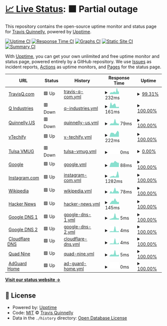 # [📈 Live Status](https://tquizzle.github.io/upptime): <!--live status--> **🟧 Partial outage**

This repository contains the open-source uptime monitor and status page for [Travis Quinnelly](https://travisq.com), powered by [Upptime](https://github.com/upptime/upptime).

[![Uptime CI](https://github.com/koj-co/upptime/workflows/Uptime%20CI/badge.svg)](https://github.com/koj-co/upptime/actions?query=workflow%3A%22Uptime+CI%22)
[![Response Time CI](https://github.com/koj-co/upptime/workflows/Response%20Time%20CI/badge.svg)](https://github.com/koj-co/upptime/actions?query=workflow%3A%22Response+Time+CI%22)
[![Graphs CI](https://github.com/koj-co/upptime/workflows/Graphs%20CI/badge.svg)](https://github.com/koj-co/upptime/actions?query=workflow%3A%22Graphs+CI%22)
[![Static Site CI](https://github.com/koj-co/upptime/workflows/Static%20Site%20CI/badge.svg)](https://github.com/koj-co/upptime/actions?query=workflow%3A%22Static+Site+CI%22)
[![Summary CI](https://github.com/koj-co/upptime/workflows/Summary%20CI/badge.svg)](https://github.com/koj-co/upptime/actions?query=workflow%3A%22Summary+CI%22)

With [Upptime](https://upptime.js.org), you can get your own unlimited and free uptime monitor and status page, powered entirely by a GitHub repository. We use [Issues](https://github.com/tquizzle/upptime/issues) as incident reports, [Actions](https://github.com/tquizzle/upptime/actions) as uptime monitors, and [Pages](https://tquizzle.github.io/upptime) for the status page.

<!--start: status pages-->
<!-- This summary is generated by Upptime (https://github.com/upptime/upptime) -->
<!-- Do not edit this manually, your changes will be overwritten -->
<!-- prettier-ignore -->
| URL | Status | History | Response Time | Uptime |
| --- | ------ | ------- | ------------- | ------ |
| <img alt="" src="https://favicons.githubusercontent.com/travisq.com" height="13"> [TravisQ.com](https://travisq.com) | 🟩 Up | [travis-q-com.yml](https://github.com/tquizzle/upptime/commits/HEAD/history/travis-q-com.yml) | <details><summary><img alt="Response time graph" src="./graphs/travis-q-com/response-time-week.png" height="20"> 232ms</summary><br><a href="https://upptime.travisq.com/history/travis-q-com"><img alt="Response time 300" src="https://img.shields.io/endpoint?url=https%3A%2F%2Fraw.githubusercontent.com%2Ftquizzle%2Fupptime%2FHEAD%2Fapi%2Ftravis-q-com%2Fresponse-time.json"></a><br><a href="https://upptime.travisq.com/history/travis-q-com"><img alt="24-hour response time 352" src="https://img.shields.io/endpoint?url=https%3A%2F%2Fraw.githubusercontent.com%2Ftquizzle%2Fupptime%2FHEAD%2Fapi%2Ftravis-q-com%2Fresponse-time-day.json"></a><br><a href="https://upptime.travisq.com/history/travis-q-com"><img alt="7-day response time 232" src="https://img.shields.io/endpoint?url=https%3A%2F%2Fraw.githubusercontent.com%2Ftquizzle%2Fupptime%2FHEAD%2Fapi%2Ftravis-q-com%2Fresponse-time-week.json"></a><br><a href="https://upptime.travisq.com/history/travis-q-com"><img alt="30-day response time 521" src="https://img.shields.io/endpoint?url=https%3A%2F%2Fraw.githubusercontent.com%2Ftquizzle%2Fupptime%2FHEAD%2Fapi%2Ftravis-q-com%2Fresponse-time-month.json"></a><br><a href="https://upptime.travisq.com/history/travis-q-com"><img alt="1-year response time 344" src="https://img.shields.io/endpoint?url=https%3A%2F%2Fraw.githubusercontent.com%2Ftquizzle%2Fupptime%2FHEAD%2Fapi%2Ftravis-q-com%2Fresponse-time-year.json"></a></details> | <details><summary><a href="https://upptime.travisq.com/history/travis-q-com">99.31%</a></summary><a href="https://upptime.travisq.com/history/travis-q-com"><img alt="All-time uptime 99.55%" src="https://img.shields.io/endpoint?url=https%3A%2F%2Fraw.githubusercontent.com%2Ftquizzle%2Fupptime%2FHEAD%2Fapi%2Ftravis-q-com%2Fuptime.json"></a><br><a href="https://upptime.travisq.com/history/travis-q-com"><img alt="24-hour uptime 95.18%" src="https://img.shields.io/endpoint?url=https%3A%2F%2Fraw.githubusercontent.com%2Ftquizzle%2Fupptime%2FHEAD%2Fapi%2Ftravis-q-com%2Fuptime-day.json"></a><br><a href="https://upptime.travisq.com/history/travis-q-com"><img alt="7-day uptime 99.31%" src="https://img.shields.io/endpoint?url=https%3A%2F%2Fraw.githubusercontent.com%2Ftquizzle%2Fupptime%2FHEAD%2Fapi%2Ftravis-q-com%2Fuptime-week.json"></a><br><a href="https://upptime.travisq.com/history/travis-q-com"><img alt="30-day uptime 99.79%" src="https://img.shields.io/endpoint?url=https%3A%2F%2Fraw.githubusercontent.com%2Ftquizzle%2Fupptime%2FHEAD%2Fapi%2Ftravis-q-com%2Fuptime-month.json"></a><br><a href="https://upptime.travisq.com/history/travis-q-com"><img alt="1-year uptime 99.87%" src="https://img.shields.io/endpoint?url=https%3A%2F%2Fraw.githubusercontent.com%2Ftquizzle%2Fupptime%2FHEAD%2Fapi%2Ftravis-q-com%2Fuptime-year.json"></a></details>
| <img alt="" src="https://favicons.githubusercontent.com/qindustries.llc" height="13"> [Q Industries](https://qindustries.llc) | 🟥 Down | [q-industries.yml](https://github.com/tquizzle/upptime/commits/HEAD/history/q-industries.yml) | <details><summary><img alt="Response time graph" src="./graphs/q-industries/response-time-week.png" height="20"> 161ms</summary><br><a href="https://upptime.travisq.com/history/q-industries"><img alt="Response time 301" src="https://img.shields.io/endpoint?url=https%3A%2F%2Fraw.githubusercontent.com%2Ftquizzle%2Fupptime%2FHEAD%2Fapi%2Fq-industries%2Fresponse-time.json"></a><br><a href="https://upptime.travisq.com/history/q-industries"><img alt="24-hour response time 72" src="https://img.shields.io/endpoint?url=https%3A%2F%2Fraw.githubusercontent.com%2Ftquizzle%2Fupptime%2FHEAD%2Fapi%2Fq-industries%2Fresponse-time-day.json"></a><br><a href="https://upptime.travisq.com/history/q-industries"><img alt="7-day response time 161" src="https://img.shields.io/endpoint?url=https%3A%2F%2Fraw.githubusercontent.com%2Ftquizzle%2Fupptime%2FHEAD%2Fapi%2Fq-industries%2Fresponse-time-week.json"></a><br><a href="https://upptime.travisq.com/history/q-industries"><img alt="30-day response time 150" src="https://img.shields.io/endpoint?url=https%3A%2F%2Fraw.githubusercontent.com%2Ftquizzle%2Fupptime%2FHEAD%2Fapi%2Fq-industries%2Fresponse-time-month.json"></a><br><a href="https://upptime.travisq.com/history/q-industries"><img alt="1-year response time 311" src="https://img.shields.io/endpoint?url=https%3A%2F%2Fraw.githubusercontent.com%2Ftquizzle%2Fupptime%2FHEAD%2Fapi%2Fq-industries%2Fresponse-time-year.json"></a></details> | <details><summary><a href="https://upptime.travisq.com/history/q-industries">100.00%</a></summary><a href="https://upptime.travisq.com/history/q-industries"><img alt="All-time uptime 86.30%" src="https://img.shields.io/endpoint?url=https%3A%2F%2Fraw.githubusercontent.com%2Ftquizzle%2Fupptime%2FHEAD%2Fapi%2Fq-industries%2Fuptime.json"></a><br><a href="https://upptime.travisq.com/history/q-industries"><img alt="24-hour uptime 100.00%" src="https://img.shields.io/endpoint?url=https%3A%2F%2Fraw.githubusercontent.com%2Ftquizzle%2Fupptime%2FHEAD%2Fapi%2Fq-industries%2Fuptime-day.json"></a><br><a href="https://upptime.travisq.com/history/q-industries"><img alt="7-day uptime 100.00%" src="https://img.shields.io/endpoint?url=https%3A%2F%2Fraw.githubusercontent.com%2Ftquizzle%2Fupptime%2FHEAD%2Fapi%2Fq-industries%2Fuptime-week.json"></a><br><a href="https://upptime.travisq.com/history/q-industries"><img alt="30-day uptime 100.00%" src="https://img.shields.io/endpoint?url=https%3A%2F%2Fraw.githubusercontent.com%2Ftquizzle%2Fupptime%2FHEAD%2Fapi%2Fq-industries%2Fuptime-month.json"></a><br><a href="https://upptime.travisq.com/history/q-industries"><img alt="1-year uptime 81.74%" src="https://img.shields.io/endpoint?url=https%3A%2F%2Fraw.githubusercontent.com%2Ftquizzle%2Fupptime%2FHEAD%2Fapi%2Fq-industries%2Fuptime-year.json"></a></details>
| <img alt="" src="https://favicons.githubusercontent.com/quinnelly.us" height="13"> [Quinnelly.US](http://quinnelly.us) | 🟥 Down | [quinnelly-us.yml](https://github.com/tquizzle/upptime/commits/HEAD/history/quinnelly-us.yml) | <details><summary><img alt="Response time graph" src="./graphs/quinnelly-us/response-time-week.png" height="20"> 79ms</summary><br><a href="https://upptime.travisq.com/history/quinnelly-us"><img alt="Response time 188" src="https://img.shields.io/endpoint?url=https%3A%2F%2Fraw.githubusercontent.com%2Ftquizzle%2Fupptime%2FHEAD%2Fapi%2Fquinnelly-us%2Fresponse-time.json"></a><br><a href="https://upptime.travisq.com/history/quinnelly-us"><img alt="24-hour response time 49" src="https://img.shields.io/endpoint?url=https%3A%2F%2Fraw.githubusercontent.com%2Ftquizzle%2Fupptime%2FHEAD%2Fapi%2Fquinnelly-us%2Fresponse-time-day.json"></a><br><a href="https://upptime.travisq.com/history/quinnelly-us"><img alt="7-day response time 79" src="https://img.shields.io/endpoint?url=https%3A%2F%2Fraw.githubusercontent.com%2Ftquizzle%2Fupptime%2FHEAD%2Fapi%2Fquinnelly-us%2Fresponse-time-week.json"></a><br><a href="https://upptime.travisq.com/history/quinnelly-us"><img alt="30-day response time 131" src="https://img.shields.io/endpoint?url=https%3A%2F%2Fraw.githubusercontent.com%2Ftquizzle%2Fupptime%2FHEAD%2Fapi%2Fquinnelly-us%2Fresponse-time-month.json"></a><br><a href="https://upptime.travisq.com/history/quinnelly-us"><img alt="1-year response time 168" src="https://img.shields.io/endpoint?url=https%3A%2F%2Fraw.githubusercontent.com%2Ftquizzle%2Fupptime%2FHEAD%2Fapi%2Fquinnelly-us%2Fresponse-time-year.json"></a></details> | <details><summary><a href="https://upptime.travisq.com/history/quinnelly-us">100.00%</a></summary><a href="https://upptime.travisq.com/history/quinnelly-us"><img alt="All-time uptime 89.49%" src="https://img.shields.io/endpoint?url=https%3A%2F%2Fraw.githubusercontent.com%2Ftquizzle%2Fupptime%2FHEAD%2Fapi%2Fquinnelly-us%2Fuptime.json"></a><br><a href="https://upptime.travisq.com/history/quinnelly-us"><img alt="24-hour uptime 100.00%" src="https://img.shields.io/endpoint?url=https%3A%2F%2Fraw.githubusercontent.com%2Ftquizzle%2Fupptime%2FHEAD%2Fapi%2Fquinnelly-us%2Fuptime-day.json"></a><br><a href="https://upptime.travisq.com/history/quinnelly-us"><img alt="7-day uptime 100.00%" src="https://img.shields.io/endpoint?url=https%3A%2F%2Fraw.githubusercontent.com%2Ftquizzle%2Fupptime%2FHEAD%2Fapi%2Fquinnelly-us%2Fuptime-week.json"></a><br><a href="https://upptime.travisq.com/history/quinnelly-us"><img alt="30-day uptime 100.00%" src="https://img.shields.io/endpoint?url=https%3A%2F%2Fraw.githubusercontent.com%2Ftquizzle%2Fupptime%2FHEAD%2Fapi%2Fquinnelly-us%2Fuptime-month.json"></a><br><a href="https://upptime.travisq.com/history/quinnelly-us"><img alt="1-year uptime 86.99%" src="https://img.shields.io/endpoint?url=https%3A%2F%2Fraw.githubusercontent.com%2Ftquizzle%2Fupptime%2FHEAD%2Fapi%2Fquinnelly-us%2Fuptime-year.json"></a></details>
| <img alt="" src="https://favicons.githubusercontent.com/vtechify.com" height="13"> [vTechify](https://vtechify.com) | 🟩 Up | [v-techify.yml](https://github.com/tquizzle/upptime/commits/HEAD/history/v-techify.yml) | <details><summary><img alt="Response time graph" src="./graphs/v-techify/response-time-week.png" height="20"> 222ms</summary><br><a href="https://upptime.travisq.com/history/v-techify"><img alt="Response time 181" src="https://img.shields.io/endpoint?url=https%3A%2F%2Fraw.githubusercontent.com%2Ftquizzle%2Fupptime%2FHEAD%2Fapi%2Fv-techify%2Fresponse-time.json"></a><br><a href="https://upptime.travisq.com/history/v-techify"><img alt="24-hour response time 243" src="https://img.shields.io/endpoint?url=https%3A%2F%2Fraw.githubusercontent.com%2Ftquizzle%2Fupptime%2FHEAD%2Fapi%2Fv-techify%2Fresponse-time-day.json"></a><br><a href="https://upptime.travisq.com/history/v-techify"><img alt="7-day response time 222" src="https://img.shields.io/endpoint?url=https%3A%2F%2Fraw.githubusercontent.com%2Ftquizzle%2Fupptime%2FHEAD%2Fapi%2Fv-techify%2Fresponse-time-week.json"></a><br><a href="https://upptime.travisq.com/history/v-techify"><img alt="30-day response time 172" src="https://img.shields.io/endpoint?url=https%3A%2F%2Fraw.githubusercontent.com%2Ftquizzle%2Fupptime%2FHEAD%2Fapi%2Fv-techify%2Fresponse-time-month.json"></a><br><a href="https://upptime.travisq.com/history/v-techify"><img alt="1-year response time 171" src="https://img.shields.io/endpoint?url=https%3A%2F%2Fraw.githubusercontent.com%2Ftquizzle%2Fupptime%2FHEAD%2Fapi%2Fv-techify%2Fresponse-time-year.json"></a></details> | <details><summary><a href="https://upptime.travisq.com/history/v-techify">100.00%</a></summary><a href="https://upptime.travisq.com/history/v-techify"><img alt="All-time uptime 99.76%" src="https://img.shields.io/endpoint?url=https%3A%2F%2Fraw.githubusercontent.com%2Ftquizzle%2Fupptime%2FHEAD%2Fapi%2Fv-techify%2Fuptime.json"></a><br><a href="https://upptime.travisq.com/history/v-techify"><img alt="24-hour uptime 100.00%" src="https://img.shields.io/endpoint?url=https%3A%2F%2Fraw.githubusercontent.com%2Ftquizzle%2Fupptime%2FHEAD%2Fapi%2Fv-techify%2Fuptime-day.json"></a><br><a href="https://upptime.travisq.com/history/v-techify"><img alt="7-day uptime 100.00%" src="https://img.shields.io/endpoint?url=https%3A%2F%2Fraw.githubusercontent.com%2Ftquizzle%2Fupptime%2FHEAD%2Fapi%2Fv-techify%2Fuptime-week.json"></a><br><a href="https://upptime.travisq.com/history/v-techify"><img alt="30-day uptime 100.00%" src="https://img.shields.io/endpoint?url=https%3A%2F%2Fraw.githubusercontent.com%2Ftquizzle%2Fupptime%2FHEAD%2Fapi%2Fv-techify%2Fuptime-month.json"></a><br><a href="https://upptime.travisq.com/history/v-techify"><img alt="1-year uptime 99.99%" src="https://img.shields.io/endpoint?url=https%3A%2F%2Fraw.githubusercontent.com%2Ftquizzle%2Fupptime%2FHEAD%2Fapi%2Fv-techify%2Fuptime-year.json"></a></details>
| <img alt="" src="https://favicons.githubusercontent.com/my.vmug.com" height="13"> [Tulsa VMUG](https://my.vmug.com/s/group/0F94x00000057usCAA/tulsa-vmug) | 🟥 Down | [tulsa-vmug.yml](https://github.com/tquizzle/upptime/commits/HEAD/history/tulsa-vmug.yml) | <details><summary><img alt="Response time graph" src="./graphs/tulsa-vmug/response-time-week.png" height="20"> 0ms</summary><br><a href="https://upptime.travisq.com/history/tulsa-vmug"><img alt="Response time 868" src="https://img.shields.io/endpoint?url=https%3A%2F%2Fraw.githubusercontent.com%2Ftquizzle%2Fupptime%2FHEAD%2Fapi%2Ftulsa-vmug%2Fresponse-time.json"></a><br><a href="https://upptime.travisq.com/history/tulsa-vmug"><img alt="24-hour response time 0" src="https://img.shields.io/endpoint?url=https%3A%2F%2Fraw.githubusercontent.com%2Ftquizzle%2Fupptime%2FHEAD%2Fapi%2Ftulsa-vmug%2Fresponse-time-day.json"></a><br><a href="https://upptime.travisq.com/history/tulsa-vmug"><img alt="7-day response time 0" src="https://img.shields.io/endpoint?url=https%3A%2F%2Fraw.githubusercontent.com%2Ftquizzle%2Fupptime%2FHEAD%2Fapi%2Ftulsa-vmug%2Fresponse-time-week.json"></a><br><a href="https://upptime.travisq.com/history/tulsa-vmug"><img alt="30-day response time 474" src="https://img.shields.io/endpoint?url=https%3A%2F%2Fraw.githubusercontent.com%2Ftquizzle%2Fupptime%2FHEAD%2Fapi%2Ftulsa-vmug%2Fresponse-time-month.json"></a><br><a href="https://upptime.travisq.com/history/tulsa-vmug"><img alt="1-year response time 828" src="https://img.shields.io/endpoint?url=https%3A%2F%2Fraw.githubusercontent.com%2Ftquizzle%2Fupptime%2FHEAD%2Fapi%2Ftulsa-vmug%2Fresponse-time-year.json"></a></details> | <details><summary><a href="https://upptime.travisq.com/history/tulsa-vmug">0.00%</a></summary><a href="https://upptime.travisq.com/history/tulsa-vmug"><img alt="All-time uptime 83.92%" src="https://img.shields.io/endpoint?url=https%3A%2F%2Fraw.githubusercontent.com%2Ftquizzle%2Fupptime%2FHEAD%2Fapi%2Ftulsa-vmug%2Fuptime.json"></a><br><a href="https://upptime.travisq.com/history/tulsa-vmug"><img alt="24-hour uptime 0.00%" src="https://img.shields.io/endpoint?url=https%3A%2F%2Fraw.githubusercontent.com%2Ftquizzle%2Fupptime%2FHEAD%2Fapi%2Ftulsa-vmug%2Fuptime-day.json"></a><br><a href="https://upptime.travisq.com/history/tulsa-vmug"><img alt="7-day uptime 0.00%" src="https://img.shields.io/endpoint?url=https%3A%2F%2Fraw.githubusercontent.com%2Ftquizzle%2Fupptime%2FHEAD%2Fapi%2Ftulsa-vmug%2Fuptime-week.json"></a><br><a href="https://upptime.travisq.com/history/tulsa-vmug"><img alt="30-day uptime 32.57%" src="https://img.shields.io/endpoint?url=https%3A%2F%2Fraw.githubusercontent.com%2Ftquizzle%2Fupptime%2FHEAD%2Fapi%2Ftulsa-vmug%2Fuptime-month.json"></a><br><a href="https://upptime.travisq.com/history/tulsa-vmug"><img alt="1-year uptime 78.44%" src="https://img.shields.io/endpoint?url=https%3A%2F%2Fraw.githubusercontent.com%2Ftquizzle%2Fupptime%2FHEAD%2Fapi%2Ftulsa-vmug%2Fuptime-year.json"></a></details>
| <img alt="" src="https://favicons.githubusercontent.com/www.google.com" height="13"> [Google](https://www.google.com) | 🟩 Up | [google.yml](https://github.com/tquizzle/upptime/commits/HEAD/history/google.yml) | <details><summary><img alt="Response time graph" src="./graphs/google/response-time-week.png" height="20"> 88ms</summary><br><a href="https://upptime.travisq.com/history/google"><img alt="Response time 89" src="https://img.shields.io/endpoint?url=https%3A%2F%2Fraw.githubusercontent.com%2Ftquizzle%2Fupptime%2FHEAD%2Fapi%2Fgoogle%2Fresponse-time.json"></a><br><a href="https://upptime.travisq.com/history/google"><img alt="24-hour response time 79" src="https://img.shields.io/endpoint?url=https%3A%2F%2Fraw.githubusercontent.com%2Ftquizzle%2Fupptime%2FHEAD%2Fapi%2Fgoogle%2Fresponse-time-day.json"></a><br><a href="https://upptime.travisq.com/history/google"><img alt="7-day response time 88" src="https://img.shields.io/endpoint?url=https%3A%2F%2Fraw.githubusercontent.com%2Ftquizzle%2Fupptime%2FHEAD%2Fapi%2Fgoogle%2Fresponse-time-week.json"></a><br><a href="https://upptime.travisq.com/history/google"><img alt="30-day response time 83" src="https://img.shields.io/endpoint?url=https%3A%2F%2Fraw.githubusercontent.com%2Ftquizzle%2Fupptime%2FHEAD%2Fapi%2Fgoogle%2Fresponse-time-month.json"></a><br><a href="https://upptime.travisq.com/history/google"><img alt="1-year response time 93" src="https://img.shields.io/endpoint?url=https%3A%2F%2Fraw.githubusercontent.com%2Ftquizzle%2Fupptime%2FHEAD%2Fapi%2Fgoogle%2Fresponse-time-year.json"></a></details> | <details><summary><a href="https://upptime.travisq.com/history/google">100.00%</a></summary><a href="https://upptime.travisq.com/history/google"><img alt="All-time uptime 100.00%" src="https://img.shields.io/endpoint?url=https%3A%2F%2Fraw.githubusercontent.com%2Ftquizzle%2Fupptime%2FHEAD%2Fapi%2Fgoogle%2Fuptime.json"></a><br><a href="https://upptime.travisq.com/history/google"><img alt="24-hour uptime 100.00%" src="https://img.shields.io/endpoint?url=https%3A%2F%2Fraw.githubusercontent.com%2Ftquizzle%2Fupptime%2FHEAD%2Fapi%2Fgoogle%2Fuptime-day.json"></a><br><a href="https://upptime.travisq.com/history/google"><img alt="7-day uptime 100.00%" src="https://img.shields.io/endpoint?url=https%3A%2F%2Fraw.githubusercontent.com%2Ftquizzle%2Fupptime%2FHEAD%2Fapi%2Fgoogle%2Fuptime-week.json"></a><br><a href="https://upptime.travisq.com/history/google"><img alt="30-day uptime 99.95%" src="https://img.shields.io/endpoint?url=https%3A%2F%2Fraw.githubusercontent.com%2Ftquizzle%2Fupptime%2FHEAD%2Fapi%2Fgoogle%2Fuptime-month.json"></a><br><a href="https://upptime.travisq.com/history/google"><img alt="1-year uptime 99.99%" src="https://img.shields.io/endpoint?url=https%3A%2F%2Fraw.githubusercontent.com%2Ftquizzle%2Fupptime%2FHEAD%2Fapi%2Fgoogle%2Fuptime-year.json"></a></details>
| <img alt="" src="https://favicons.githubusercontent.com/instagram.com" height="13"> [Instagram.com](https://instagram.com) | 🟩 Up | [instagram-com.yml](https://github.com/tquizzle/upptime/commits/HEAD/history/instagram-com.yml) | <details><summary><img alt="Response time graph" src="./graphs/instagram-com/response-time-week.png" height="20"> 1282ms</summary><br><a href="https://upptime.travisq.com/history/instagram-com"><img alt="Response time 953" src="https://img.shields.io/endpoint?url=https%3A%2F%2Fraw.githubusercontent.com%2Ftquizzle%2Fupptime%2FHEAD%2Fapi%2Finstagram-com%2Fresponse-time.json"></a><br><a href="https://upptime.travisq.com/history/instagram-com"><img alt="24-hour response time 755" src="https://img.shields.io/endpoint?url=https%3A%2F%2Fraw.githubusercontent.com%2Ftquizzle%2Fupptime%2FHEAD%2Fapi%2Finstagram-com%2Fresponse-time-day.json"></a><br><a href="https://upptime.travisq.com/history/instagram-com"><img alt="7-day response time 1282" src="https://img.shields.io/endpoint?url=https%3A%2F%2Fraw.githubusercontent.com%2Ftquizzle%2Fupptime%2FHEAD%2Fapi%2Finstagram-com%2Fresponse-time-week.json"></a><br><a href="https://upptime.travisq.com/history/instagram-com"><img alt="30-day response time 1004" src="https://img.shields.io/endpoint?url=https%3A%2F%2Fraw.githubusercontent.com%2Ftquizzle%2Fupptime%2FHEAD%2Fapi%2Finstagram-com%2Fresponse-time-month.json"></a><br><a href="https://upptime.travisq.com/history/instagram-com"><img alt="1-year response time 955" src="https://img.shields.io/endpoint?url=https%3A%2F%2Fraw.githubusercontent.com%2Ftquizzle%2Fupptime%2FHEAD%2Fapi%2Finstagram-com%2Fresponse-time-year.json"></a></details> | <details><summary><a href="https://upptime.travisq.com/history/instagram-com">100.00%</a></summary><a href="https://upptime.travisq.com/history/instagram-com"><img alt="All-time uptime 99.91%" src="https://img.shields.io/endpoint?url=https%3A%2F%2Fraw.githubusercontent.com%2Ftquizzle%2Fupptime%2FHEAD%2Fapi%2Finstagram-com%2Fuptime.json"></a><br><a href="https://upptime.travisq.com/history/instagram-com"><img alt="24-hour uptime 100.00%" src="https://img.shields.io/endpoint?url=https%3A%2F%2Fraw.githubusercontent.com%2Ftquizzle%2Fupptime%2FHEAD%2Fapi%2Finstagram-com%2Fuptime-day.json"></a><br><a href="https://upptime.travisq.com/history/instagram-com"><img alt="7-day uptime 100.00%" src="https://img.shields.io/endpoint?url=https%3A%2F%2Fraw.githubusercontent.com%2Ftquizzle%2Fupptime%2FHEAD%2Fapi%2Finstagram-com%2Fuptime-week.json"></a><br><a href="https://upptime.travisq.com/history/instagram-com"><img alt="30-day uptime 100.00%" src="https://img.shields.io/endpoint?url=https%3A%2F%2Fraw.githubusercontent.com%2Ftquizzle%2Fupptime%2FHEAD%2Fapi%2Finstagram-com%2Fuptime-month.json"></a><br><a href="https://upptime.travisq.com/history/instagram-com"><img alt="1-year uptime 99.91%" src="https://img.shields.io/endpoint?url=https%3A%2F%2Fraw.githubusercontent.com%2Ftquizzle%2Fupptime%2FHEAD%2Fapi%2Finstagram-com%2Fuptime-year.json"></a></details>
| <img alt="" src="https://favicons.githubusercontent.com/en.wikipedia.org" height="13"> [Wikipedia](https://en.wikipedia.org) | 🟩 Up | [wikipedia.yml](https://github.com/tquizzle/upptime/commits/HEAD/history/wikipedia.yml) | <details><summary><img alt="Response time graph" src="./graphs/wikipedia/response-time-week.png" height="20"> 78ms</summary><br><a href="https://upptime.travisq.com/history/wikipedia"><img alt="Response time 196" src="https://img.shields.io/endpoint?url=https%3A%2F%2Fraw.githubusercontent.com%2Ftquizzle%2Fupptime%2FHEAD%2Fapi%2Fwikipedia%2Fresponse-time.json"></a><br><a href="https://upptime.travisq.com/history/wikipedia"><img alt="24-hour response time 35" src="https://img.shields.io/endpoint?url=https%3A%2F%2Fraw.githubusercontent.com%2Ftquizzle%2Fupptime%2FHEAD%2Fapi%2Fwikipedia%2Fresponse-time-day.json"></a><br><a href="https://upptime.travisq.com/history/wikipedia"><img alt="7-day response time 78" src="https://img.shields.io/endpoint?url=https%3A%2F%2Fraw.githubusercontent.com%2Ftquizzle%2Fupptime%2FHEAD%2Fapi%2Fwikipedia%2Fresponse-time-week.json"></a><br><a href="https://upptime.travisq.com/history/wikipedia"><img alt="30-day response time 145" src="https://img.shields.io/endpoint?url=https%3A%2F%2Fraw.githubusercontent.com%2Ftquizzle%2Fupptime%2FHEAD%2Fapi%2Fwikipedia%2Fresponse-time-month.json"></a><br><a href="https://upptime.travisq.com/history/wikipedia"><img alt="1-year response time 204" src="https://img.shields.io/endpoint?url=https%3A%2F%2Fraw.githubusercontent.com%2Ftquizzle%2Fupptime%2FHEAD%2Fapi%2Fwikipedia%2Fresponse-time-year.json"></a></details> | <details><summary><a href="https://upptime.travisq.com/history/wikipedia">100.00%</a></summary><a href="https://upptime.travisq.com/history/wikipedia"><img alt="All-time uptime 99.99%" src="https://img.shields.io/endpoint?url=https%3A%2F%2Fraw.githubusercontent.com%2Ftquizzle%2Fupptime%2FHEAD%2Fapi%2Fwikipedia%2Fuptime.json"></a><br><a href="https://upptime.travisq.com/history/wikipedia"><img alt="24-hour uptime 100.00%" src="https://img.shields.io/endpoint?url=https%3A%2F%2Fraw.githubusercontent.com%2Ftquizzle%2Fupptime%2FHEAD%2Fapi%2Fwikipedia%2Fuptime-day.json"></a><br><a href="https://upptime.travisq.com/history/wikipedia"><img alt="7-day uptime 100.00%" src="https://img.shields.io/endpoint?url=https%3A%2F%2Fraw.githubusercontent.com%2Ftquizzle%2Fupptime%2FHEAD%2Fapi%2Fwikipedia%2Fuptime-week.json"></a><br><a href="https://upptime.travisq.com/history/wikipedia"><img alt="30-day uptime 100.00%" src="https://img.shields.io/endpoint?url=https%3A%2F%2Fraw.githubusercontent.com%2Ftquizzle%2Fupptime%2FHEAD%2Fapi%2Fwikipedia%2Fuptime-month.json"></a><br><a href="https://upptime.travisq.com/history/wikipedia"><img alt="1-year uptime 99.98%" src="https://img.shields.io/endpoint?url=https%3A%2F%2Fraw.githubusercontent.com%2Ftquizzle%2Fupptime%2FHEAD%2Fapi%2Fwikipedia%2Fuptime-year.json"></a></details>
| <img alt="" src="https://favicons.githubusercontent.com/news.ycombinator.com" height="13"> [Hacker News](https://news.ycombinator.com) | 🟩 Up | [hacker-news.yml](https://github.com/tquizzle/upptime/commits/HEAD/history/hacker-news.yml) | <details><summary><img alt="Response time graph" src="./graphs/hacker-news/response-time-week.png" height="20"> 145ms</summary><br><a href="https://upptime.travisq.com/history/hacker-news"><img alt="Response time 311" src="https://img.shields.io/endpoint?url=https%3A%2F%2Fraw.githubusercontent.com%2Ftquizzle%2Fupptime%2FHEAD%2Fapi%2Fhacker-news%2Fresponse-time.json"></a><br><a href="https://upptime.travisq.com/history/hacker-news"><img alt="24-hour response time 106" src="https://img.shields.io/endpoint?url=https%3A%2F%2Fraw.githubusercontent.com%2Ftquizzle%2Fupptime%2FHEAD%2Fapi%2Fhacker-news%2Fresponse-time-day.json"></a><br><a href="https://upptime.travisq.com/history/hacker-news"><img alt="7-day response time 145" src="https://img.shields.io/endpoint?url=https%3A%2F%2Fraw.githubusercontent.com%2Ftquizzle%2Fupptime%2FHEAD%2Fapi%2Fhacker-news%2Fresponse-time-week.json"></a><br><a href="https://upptime.travisq.com/history/hacker-news"><img alt="30-day response time 225" src="https://img.shields.io/endpoint?url=https%3A%2F%2Fraw.githubusercontent.com%2Ftquizzle%2Fupptime%2FHEAD%2Fapi%2Fhacker-news%2Fresponse-time-month.json"></a><br><a href="https://upptime.travisq.com/history/hacker-news"><img alt="1-year response time 290" src="https://img.shields.io/endpoint?url=https%3A%2F%2Fraw.githubusercontent.com%2Ftquizzle%2Fupptime%2FHEAD%2Fapi%2Fhacker-news%2Fresponse-time-year.json"></a></details> | <details><summary><a href="https://upptime.travisq.com/history/hacker-news">100.00%</a></summary><a href="https://upptime.travisq.com/history/hacker-news"><img alt="All-time uptime 99.97%" src="https://img.shields.io/endpoint?url=https%3A%2F%2Fraw.githubusercontent.com%2Ftquizzle%2Fupptime%2FHEAD%2Fapi%2Fhacker-news%2Fuptime.json"></a><br><a href="https://upptime.travisq.com/history/hacker-news"><img alt="24-hour uptime 100.00%" src="https://img.shields.io/endpoint?url=https%3A%2F%2Fraw.githubusercontent.com%2Ftquizzle%2Fupptime%2FHEAD%2Fapi%2Fhacker-news%2Fuptime-day.json"></a><br><a href="https://upptime.travisq.com/history/hacker-news"><img alt="7-day uptime 100.00%" src="https://img.shields.io/endpoint?url=https%3A%2F%2Fraw.githubusercontent.com%2Ftquizzle%2Fupptime%2FHEAD%2Fapi%2Fhacker-news%2Fuptime-week.json"></a><br><a href="https://upptime.travisq.com/history/hacker-news"><img alt="30-day uptime 100.00%" src="https://img.shields.io/endpoint?url=https%3A%2F%2Fraw.githubusercontent.com%2Ftquizzle%2Fupptime%2FHEAD%2Fapi%2Fhacker-news%2Fuptime-month.json"></a><br><a href="https://upptime.travisq.com/history/hacker-news"><img alt="1-year uptime 99.98%" src="https://img.shields.io/endpoint?url=https%3A%2F%2Fraw.githubusercontent.com%2Ftquizzle%2Fupptime%2FHEAD%2Fapi%2Fhacker-news%2Fuptime-year.json"></a></details>
| <img alt="" src="https://favicons.githubusercontent.com/null" height="13"> [Google DNS 1](8.8.4.4) | 🟩 Up | [google-dns-1.yml](https://github.com/tquizzle/upptime/commits/HEAD/history/google-dns-1.yml) | <details><summary><img alt="Response time graph" src="./graphs/google-dns-1/response-time-week.png" height="20"> 5ms</summary><br><a href="https://upptime.travisq.com/history/google-dns-1"><img alt="Response time 6" src="https://img.shields.io/endpoint?url=https%3A%2F%2Fraw.githubusercontent.com%2Ftquizzle%2Fupptime%2FHEAD%2Fapi%2Fgoogle-dns-1%2Fresponse-time.json"></a><br><a href="https://upptime.travisq.com/history/google-dns-1"><img alt="24-hour response time 3" src="https://img.shields.io/endpoint?url=https%3A%2F%2Fraw.githubusercontent.com%2Ftquizzle%2Fupptime%2FHEAD%2Fapi%2Fgoogle-dns-1%2Fresponse-time-day.json"></a><br><a href="https://upptime.travisq.com/history/google-dns-1"><img alt="7-day response time 5" src="https://img.shields.io/endpoint?url=https%3A%2F%2Fraw.githubusercontent.com%2Ftquizzle%2Fupptime%2FHEAD%2Fapi%2Fgoogle-dns-1%2Fresponse-time-week.json"></a><br><a href="https://upptime.travisq.com/history/google-dns-1"><img alt="30-day response time 6" src="https://img.shields.io/endpoint?url=https%3A%2F%2Fraw.githubusercontent.com%2Ftquizzle%2Fupptime%2FHEAD%2Fapi%2Fgoogle-dns-1%2Fresponse-time-month.json"></a><br><a href="https://upptime.travisq.com/history/google-dns-1"><img alt="1-year response time 6" src="https://img.shields.io/endpoint?url=https%3A%2F%2Fraw.githubusercontent.com%2Ftquizzle%2Fupptime%2FHEAD%2Fapi%2Fgoogle-dns-1%2Fresponse-time-year.json"></a></details> | <details><summary><a href="https://upptime.travisq.com/history/google-dns-1">100.00%</a></summary><a href="https://upptime.travisq.com/history/google-dns-1"><img alt="All-time uptime 100.00%" src="https://img.shields.io/endpoint?url=https%3A%2F%2Fraw.githubusercontent.com%2Ftquizzle%2Fupptime%2FHEAD%2Fapi%2Fgoogle-dns-1%2Fuptime.json"></a><br><a href="https://upptime.travisq.com/history/google-dns-1"><img alt="24-hour uptime 100.00%" src="https://img.shields.io/endpoint?url=https%3A%2F%2Fraw.githubusercontent.com%2Ftquizzle%2Fupptime%2FHEAD%2Fapi%2Fgoogle-dns-1%2Fuptime-day.json"></a><br><a href="https://upptime.travisq.com/history/google-dns-1"><img alt="7-day uptime 100.00%" src="https://img.shields.io/endpoint?url=https%3A%2F%2Fraw.githubusercontent.com%2Ftquizzle%2Fupptime%2FHEAD%2Fapi%2Fgoogle-dns-1%2Fuptime-week.json"></a><br><a href="https://upptime.travisq.com/history/google-dns-1"><img alt="30-day uptime 100.00%" src="https://img.shields.io/endpoint?url=https%3A%2F%2Fraw.githubusercontent.com%2Ftquizzle%2Fupptime%2FHEAD%2Fapi%2Fgoogle-dns-1%2Fuptime-month.json"></a><br><a href="https://upptime.travisq.com/history/google-dns-1"><img alt="1-year uptime 100.00%" src="https://img.shields.io/endpoint?url=https%3A%2F%2Fraw.githubusercontent.com%2Ftquizzle%2Fupptime%2FHEAD%2Fapi%2Fgoogle-dns-1%2Fuptime-year.json"></a></details>
| <img alt="" src="https://favicons.githubusercontent.com/null" height="13"> [Google DNS 2](8.8.8.8) | 🟩 Up | [google-dns-2.yml](https://github.com/tquizzle/upptime/commits/HEAD/history/google-dns-2.yml) | <details><summary><img alt="Response time graph" src="./graphs/google-dns-2/response-time-week.png" height="20"> 4ms</summary><br><a href="https://upptime.travisq.com/history/google-dns-2"><img alt="Response time 5" src="https://img.shields.io/endpoint?url=https%3A%2F%2Fraw.githubusercontent.com%2Ftquizzle%2Fupptime%2FHEAD%2Fapi%2Fgoogle-dns-2%2Fresponse-time.json"></a><br><a href="https://upptime.travisq.com/history/google-dns-2"><img alt="24-hour response time 2" src="https://img.shields.io/endpoint?url=https%3A%2F%2Fraw.githubusercontent.com%2Ftquizzle%2Fupptime%2FHEAD%2Fapi%2Fgoogle-dns-2%2Fresponse-time-day.json"></a><br><a href="https://upptime.travisq.com/history/google-dns-2"><img alt="7-day response time 4" src="https://img.shields.io/endpoint?url=https%3A%2F%2Fraw.githubusercontent.com%2Ftquizzle%2Fupptime%2FHEAD%2Fapi%2Fgoogle-dns-2%2Fresponse-time-week.json"></a><br><a href="https://upptime.travisq.com/history/google-dns-2"><img alt="30-day response time 5" src="https://img.shields.io/endpoint?url=https%3A%2F%2Fraw.githubusercontent.com%2Ftquizzle%2Fupptime%2FHEAD%2Fapi%2Fgoogle-dns-2%2Fresponse-time-month.json"></a><br><a href="https://upptime.travisq.com/history/google-dns-2"><img alt="1-year response time 5" src="https://img.shields.io/endpoint?url=https%3A%2F%2Fraw.githubusercontent.com%2Ftquizzle%2Fupptime%2FHEAD%2Fapi%2Fgoogle-dns-2%2Fresponse-time-year.json"></a></details> | <details><summary><a href="https://upptime.travisq.com/history/google-dns-2">100.00%</a></summary><a href="https://upptime.travisq.com/history/google-dns-2"><img alt="All-time uptime 100.00%" src="https://img.shields.io/endpoint?url=https%3A%2F%2Fraw.githubusercontent.com%2Ftquizzle%2Fupptime%2FHEAD%2Fapi%2Fgoogle-dns-2%2Fuptime.json"></a><br><a href="https://upptime.travisq.com/history/google-dns-2"><img alt="24-hour uptime 100.00%" src="https://img.shields.io/endpoint?url=https%3A%2F%2Fraw.githubusercontent.com%2Ftquizzle%2Fupptime%2FHEAD%2Fapi%2Fgoogle-dns-2%2Fuptime-day.json"></a><br><a href="https://upptime.travisq.com/history/google-dns-2"><img alt="7-day uptime 100.00%" src="https://img.shields.io/endpoint?url=https%3A%2F%2Fraw.githubusercontent.com%2Ftquizzle%2Fupptime%2FHEAD%2Fapi%2Fgoogle-dns-2%2Fuptime-week.json"></a><br><a href="https://upptime.travisq.com/history/google-dns-2"><img alt="30-day uptime 100.00%" src="https://img.shields.io/endpoint?url=https%3A%2F%2Fraw.githubusercontent.com%2Ftquizzle%2Fupptime%2FHEAD%2Fapi%2Fgoogle-dns-2%2Fuptime-month.json"></a><br><a href="https://upptime.travisq.com/history/google-dns-2"><img alt="1-year uptime 100.00%" src="https://img.shields.io/endpoint?url=https%3A%2F%2Fraw.githubusercontent.com%2Ftquizzle%2Fupptime%2FHEAD%2Fapi%2Fgoogle-dns-2%2Fuptime-year.json"></a></details>
| <img alt="" src="https://favicons.githubusercontent.com/null" height="13"> [Cloudflare DNS](1.1.1.1) | 🟩 Up | [cloudflare-dns.yml](https://github.com/tquizzle/upptime/commits/HEAD/history/cloudflare-dns.yml) | <details><summary><img alt="Response time graph" src="./graphs/cloudflare-dns/response-time-week.png" height="20"> 4ms</summary><br><a href="https://upptime.travisq.com/history/cloudflare-dns"><img alt="Response time 5" src="https://img.shields.io/endpoint?url=https%3A%2F%2Fraw.githubusercontent.com%2Ftquizzle%2Fupptime%2FHEAD%2Fapi%2Fcloudflare-dns%2Fresponse-time.json"></a><br><a href="https://upptime.travisq.com/history/cloudflare-dns"><img alt="24-hour response time 4" src="https://img.shields.io/endpoint?url=https%3A%2F%2Fraw.githubusercontent.com%2Ftquizzle%2Fupptime%2FHEAD%2Fapi%2Fcloudflare-dns%2Fresponse-time-day.json"></a><br><a href="https://upptime.travisq.com/history/cloudflare-dns"><img alt="7-day response time 4" src="https://img.shields.io/endpoint?url=https%3A%2F%2Fraw.githubusercontent.com%2Ftquizzle%2Fupptime%2FHEAD%2Fapi%2Fcloudflare-dns%2Fresponse-time-week.json"></a><br><a href="https://upptime.travisq.com/history/cloudflare-dns"><img alt="30-day response time 5" src="https://img.shields.io/endpoint?url=https%3A%2F%2Fraw.githubusercontent.com%2Ftquizzle%2Fupptime%2FHEAD%2Fapi%2Fcloudflare-dns%2Fresponse-time-month.json"></a><br><a href="https://upptime.travisq.com/history/cloudflare-dns"><img alt="1-year response time 5" src="https://img.shields.io/endpoint?url=https%3A%2F%2Fraw.githubusercontent.com%2Ftquizzle%2Fupptime%2FHEAD%2Fapi%2Fcloudflare-dns%2Fresponse-time-year.json"></a></details> | <details><summary><a href="https://upptime.travisq.com/history/cloudflare-dns">100.00%</a></summary><a href="https://upptime.travisq.com/history/cloudflare-dns"><img alt="All-time uptime 100.00%" src="https://img.shields.io/endpoint?url=https%3A%2F%2Fraw.githubusercontent.com%2Ftquizzle%2Fupptime%2FHEAD%2Fapi%2Fcloudflare-dns%2Fuptime.json"></a><br><a href="https://upptime.travisq.com/history/cloudflare-dns"><img alt="24-hour uptime 100.00%" src="https://img.shields.io/endpoint?url=https%3A%2F%2Fraw.githubusercontent.com%2Ftquizzle%2Fupptime%2FHEAD%2Fapi%2Fcloudflare-dns%2Fuptime-day.json"></a><br><a href="https://upptime.travisq.com/history/cloudflare-dns"><img alt="7-day uptime 100.00%" src="https://img.shields.io/endpoint?url=https%3A%2F%2Fraw.githubusercontent.com%2Ftquizzle%2Fupptime%2FHEAD%2Fapi%2Fcloudflare-dns%2Fuptime-week.json"></a><br><a href="https://upptime.travisq.com/history/cloudflare-dns"><img alt="30-day uptime 100.00%" src="https://img.shields.io/endpoint?url=https%3A%2F%2Fraw.githubusercontent.com%2Ftquizzle%2Fupptime%2FHEAD%2Fapi%2Fcloudflare-dns%2Fuptime-month.json"></a><br><a href="https://upptime.travisq.com/history/cloudflare-dns"><img alt="1-year uptime 100.00%" src="https://img.shields.io/endpoint?url=https%3A%2F%2Fraw.githubusercontent.com%2Ftquizzle%2Fupptime%2FHEAD%2Fapi%2Fcloudflare-dns%2Fuptime-year.json"></a></details>
| <img alt="" src="https://favicons.githubusercontent.com/null" height="13"> [Quad Nine](9.9.9.9) | 🟩 Up | [quad-nine.yml](https://github.com/tquizzle/upptime/commits/HEAD/history/quad-nine.yml) | <details><summary><img alt="Response time graph" src="./graphs/quad-nine/response-time-week.png" height="20"> 5ms</summary><br><a href="https://upptime.travisq.com/history/quad-nine"><img alt="Response time 5" src="https://img.shields.io/endpoint?url=https%3A%2F%2Fraw.githubusercontent.com%2Ftquizzle%2Fupptime%2FHEAD%2Fapi%2Fquad-nine%2Fresponse-time.json"></a><br><a href="https://upptime.travisq.com/history/quad-nine"><img alt="24-hour response time 4" src="https://img.shields.io/endpoint?url=https%3A%2F%2Fraw.githubusercontent.com%2Ftquizzle%2Fupptime%2FHEAD%2Fapi%2Fquad-nine%2Fresponse-time-day.json"></a><br><a href="https://upptime.travisq.com/history/quad-nine"><img alt="7-day response time 5" src="https://img.shields.io/endpoint?url=https%3A%2F%2Fraw.githubusercontent.com%2Ftquizzle%2Fupptime%2FHEAD%2Fapi%2Fquad-nine%2Fresponse-time-week.json"></a><br><a href="https://upptime.travisq.com/history/quad-nine"><img alt="30-day response time 5" src="https://img.shields.io/endpoint?url=https%3A%2F%2Fraw.githubusercontent.com%2Ftquizzle%2Fupptime%2FHEAD%2Fapi%2Fquad-nine%2Fresponse-time-month.json"></a><br><a href="https://upptime.travisq.com/history/quad-nine"><img alt="1-year response time 5" src="https://img.shields.io/endpoint?url=https%3A%2F%2Fraw.githubusercontent.com%2Ftquizzle%2Fupptime%2FHEAD%2Fapi%2Fquad-nine%2Fresponse-time-year.json"></a></details> | <details><summary><a href="https://upptime.travisq.com/history/quad-nine">100.00%</a></summary><a href="https://upptime.travisq.com/history/quad-nine"><img alt="All-time uptime 100.00%" src="https://img.shields.io/endpoint?url=https%3A%2F%2Fraw.githubusercontent.com%2Ftquizzle%2Fupptime%2FHEAD%2Fapi%2Fquad-nine%2Fuptime.json"></a><br><a href="https://upptime.travisq.com/history/quad-nine"><img alt="24-hour uptime 100.00%" src="https://img.shields.io/endpoint?url=https%3A%2F%2Fraw.githubusercontent.com%2Ftquizzle%2Fupptime%2FHEAD%2Fapi%2Fquad-nine%2Fuptime-day.json"></a><br><a href="https://upptime.travisq.com/history/quad-nine"><img alt="7-day uptime 100.00%" src="https://img.shields.io/endpoint?url=https%3A%2F%2Fraw.githubusercontent.com%2Ftquizzle%2Fupptime%2FHEAD%2Fapi%2Fquad-nine%2Fuptime-week.json"></a><br><a href="https://upptime.travisq.com/history/quad-nine"><img alt="30-day uptime 100.00%" src="https://img.shields.io/endpoint?url=https%3A%2F%2Fraw.githubusercontent.com%2Ftquizzle%2Fupptime%2FHEAD%2Fapi%2Fquad-nine%2Fuptime-month.json"></a><br><a href="https://upptime.travisq.com/history/quad-nine"><img alt="1-year uptime 100.00%" src="https://img.shields.io/endpoint?url=https%3A%2F%2Fraw.githubusercontent.com%2Ftquizzle%2Fupptime%2FHEAD%2Fapi%2Fquad-nine%2Fuptime-year.json"></a></details>
| <img alt="" src="https://favicons.githubusercontent.com/null" height="13"> [AdGuard Home](10.0.1.22) | 🟩 Up | [ad-guard-home.yml](https://github.com/tquizzle/upptime/commits/HEAD/history/ad-guard-home.yml) | <details><summary><img alt="Response time graph" src="./graphs/ad-guard-home/response-time-week.png" height="20"> 0ms</summary><br><a href="https://upptime.travisq.com/history/ad-guard-home"><img alt="Response time 0" src="https://img.shields.io/endpoint?url=https%3A%2F%2Fraw.githubusercontent.com%2Ftquizzle%2Fupptime%2FHEAD%2Fapi%2Fad-guard-home%2Fresponse-time.json"></a><br><a href="https://upptime.travisq.com/history/ad-guard-home"><img alt="24-hour response time 0" src="https://img.shields.io/endpoint?url=https%3A%2F%2Fraw.githubusercontent.com%2Ftquizzle%2Fupptime%2FHEAD%2Fapi%2Fad-guard-home%2Fresponse-time-day.json"></a><br><a href="https://upptime.travisq.com/history/ad-guard-home"><img alt="7-day response time 0" src="https://img.shields.io/endpoint?url=https%3A%2F%2Fraw.githubusercontent.com%2Ftquizzle%2Fupptime%2FHEAD%2Fapi%2Fad-guard-home%2Fresponse-time-week.json"></a><br><a href="https://upptime.travisq.com/history/ad-guard-home"><img alt="30-day response time 0" src="https://img.shields.io/endpoint?url=https%3A%2F%2Fraw.githubusercontent.com%2Ftquizzle%2Fupptime%2FHEAD%2Fapi%2Fad-guard-home%2Fresponse-time-month.json"></a><br><a href="https://upptime.travisq.com/history/ad-guard-home"><img alt="1-year response time 0" src="https://img.shields.io/endpoint?url=https%3A%2F%2Fraw.githubusercontent.com%2Ftquizzle%2Fupptime%2FHEAD%2Fapi%2Fad-guard-home%2Fresponse-time-year.json"></a></details> | <details><summary><a href="https://upptime.travisq.com/history/ad-guard-home">100.00%</a></summary><a href="https://upptime.travisq.com/history/ad-guard-home"><img alt="All-time uptime 100.00%" src="https://img.shields.io/endpoint?url=https%3A%2F%2Fraw.githubusercontent.com%2Ftquizzle%2Fupptime%2FHEAD%2Fapi%2Fad-guard-home%2Fuptime.json"></a><br><a href="https://upptime.travisq.com/history/ad-guard-home"><img alt="24-hour uptime 100.00%" src="https://img.shields.io/endpoint?url=https%3A%2F%2Fraw.githubusercontent.com%2Ftquizzle%2Fupptime%2FHEAD%2Fapi%2Fad-guard-home%2Fuptime-day.json"></a><br><a href="https://upptime.travisq.com/history/ad-guard-home"><img alt="7-day uptime 100.00%" src="https://img.shields.io/endpoint?url=https%3A%2F%2Fraw.githubusercontent.com%2Ftquizzle%2Fupptime%2FHEAD%2Fapi%2Fad-guard-home%2Fuptime-week.json"></a><br><a href="https://upptime.travisq.com/history/ad-guard-home"><img alt="30-day uptime 100.00%" src="https://img.shields.io/endpoint?url=https%3A%2F%2Fraw.githubusercontent.com%2Ftquizzle%2Fupptime%2FHEAD%2Fapi%2Fad-guard-home%2Fuptime-month.json"></a><br><a href="https://upptime.travisq.com/history/ad-guard-home"><img alt="1-year uptime 100.00%" src="https://img.shields.io/endpoint?url=https%3A%2F%2Fraw.githubusercontent.com%2Ftquizzle%2Fupptime%2FHEAD%2Fapi%2Fad-guard-home%2Fuptime-year.json"></a></details>

<!--end: status pages-->

[**Visit our status website →**](https://tquizzle.github.io/upptime)

## 📄 License

- Powered by: [Upptime](https://github.com/upptime/upptime)
- Code: [MIT](./LICENSE) © [Travis Quinnelly](https://travisq.com)
- Data in the `./history` directory: [Open Database License](https://opendatacommons.org/licenses/odbl/1-0/)
